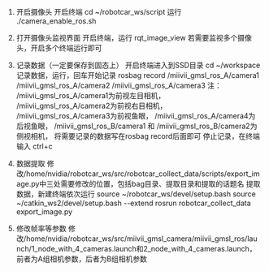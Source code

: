 1. 开启摄像头
开启终端
	cd ~/robotcar_ws/script
运行
	./camera_enable_ros.sh


2. 打开摄像头监视界面
开启终端，运行
	rqt_image_view
若需要监视多个摄像头，开启多个终端运行即可


3. 记录数据（一定要保存到固态上）
开启终端进入到SSD目录
	cd ~/workspace
记录数据，运行，回车开始记录
	rosbag record /miivii_gmsl_ros_A/camera1 /miivii_gmsl_ros_A/camera2 /miivii_gmsl_ros_A/camera3
注：
/miivii_gmsl_ros_A/camera1为前视左目相机，
/miivii_gmsl_ros_A/camera2为前视右目相机，
/miivii_gmsl_ros_A/camera3为前视鱼眼，
/miivii_gmsl_ros_A/camera4为后视鱼眼，
/miivii_gmsl_ros_B/camera1 和 /miivii_gmsl_ros_B/camera2为侧视相机，
将需要记录的数据写在rosbag record后面即可
停止记录，在终端输入
	ctrl+c


4. 数据提取
修改/home/nvidia/robotcar_ws/src/robotcar_collect_data/scripts/export_image.py中三处需要修改的位置，包括bag目录、提取目录和提取的话题名
提取数据，新建终端依次运行
	source ~/robotcar_ws/devel/setup.bash
	source ~/catkin_ws2/devel/setup.bash --extend
	rosrun robotcar_collect_data export_image.py


5. 修改帧率等参数
修改/home/nvidia/robotcar_ws/src/miivii_gmsl_camera/miivii_gmsl_ros/launch/1_node_with_4_cameras.launch和2_node_with_4_cameras.launch，前者为A组相机参数，后者为B组相机参数
